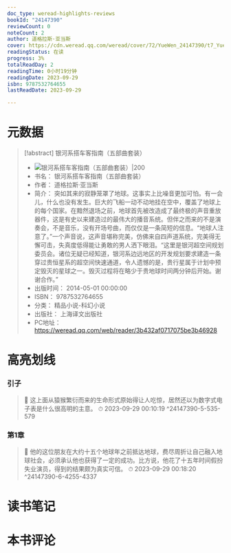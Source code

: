 ```yaml
---
doc_type: weread-highlights-reviews
bookId: "24147390"
reviewCount: 0
noteCount: 2
author: 道格拉斯·亚当斯
cover: https://cdn.weread.qq.com/weread/cover/72/YueWen_24147390/t7_YueWen_24147390.jpg
readingStatus: 在读
progress: 3%
totalReadDay: 2
readingTime: 0小时19分钟
readingDate: 2023-09-29
isbn: 9787532764655
lastReadDate: 2023-09-29

---
```

# 元数据
> [!abstract] 银河系搭车客指南（五部曲套装）
> - ![ 银河系搭车客指南（五部曲套装）|200](https://cdn.weread.qq.com/weread/cover/72/YueWen_24147390/t7_YueWen_24147390.jpg)
> - 书名： 银河系搭车客指南（五部曲套装）
> - 作者： 道格拉斯·亚当斯
> - 简介： 突如其来的寂静笼罩了地球。这事实上比噪音更加可怕。有一会儿，什么也没有发生。巨大的飞船一动不动地挂在空中，覆盖了地球上的每个国家。在黯然退场之前，地球首先被改造成了最终极的声音重放器件，这是有史以来建造过的最伟大的播音系统。但伴之而来的不是演奏会，不是音乐，没有开场号曲，而仅仅是一条简短的信息。“地球人注意了。”一个声音说，这声音堪称完美，仿佛来自四声道系统，完美得无懈可击，失真度低得能让勇敢的男人洒下眼泪。“这里是银河超空间规划委员会。诸位无疑已经知道，银河系边远地区的开发规划要求建造一条穿过贵恒星系的超空间快速通道，令人遗憾的是，贵行星属于计划中预定毁灭的星球之一。毁灭过程将在略少于贵地球时间两分钟后开始。谢谢合作。”
> - 出版时间： 2014-05-01 00:00:00
> - ISBN： 9787532764655
> - 分类： 精品小说-科幻小说
> - 出版社： 上海译文出版社
> - PC地址：https://weread.qq.com/web/reader/3b432af0717075be3b46928

# 高亮划线

### 引子

> 📌 这上面从猿猴繁衍而来的生命形式原始得让人吃惊，居然还以为数字式电子表是什么很高明的主意。 
> ⏱ 2023-09-29 00:10:19 ^24147390-5-535-579

### 第1章

> 📌 他的这位朋友在大约十五个地球年之前抵达地球，费尽周折让自己融入地球社会，必须承认他也获得了一定的成功。比方说，他花了十五年时间假扮失业演员，得到的结果颇为真实可信。 
> ⏱ 2023-09-29 00:18:20 ^24147390-6-4255-4337

# 读书笔记

# 本书评论

